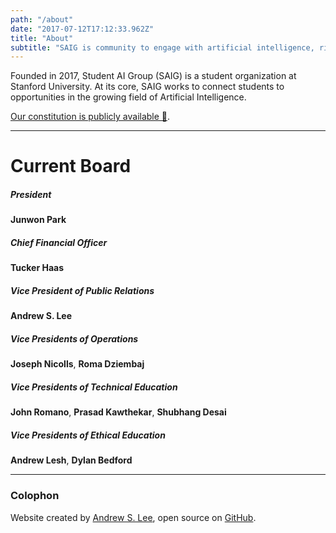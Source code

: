 ```yaml
---
path: "/about"
date: "2017-07-12T17:12:33.962Z"
title: "About"
subtitle: "SAIG is community to engage with artificial intelligence, right now. 👇"
---
```


Founded in 2017, Student AI Group (SAIG) is a student organization at Stanford University. At its core, SAIG works to connect students to opportunities in the growing field of Artificial Intelligence.

[Our constitution is publicly available 📜](constitution).

---

# Current Board

##### President
**Junwon Park**

##### Chief Financial Officer
**Tucker Haas**

##### Vice President of Public Relations
**Andrew S. Lee**

##### Vice Presidents of Operations
**Joseph Nicolls**, **Roma Dziembaj**

##### Vice Presidents of Technical Education
**John Romano**, **Prasad Kawthekar**, **Shubhang Desai**

##### Vice Presidents of Ethical Education
**Andrew Lesh**, **Dylan Bedford**

---

### Colophon

Website created by [Andrew S. Lee](https://andrewlee.design/), open source on [GitHub](https://github.com/andrewsoohwanlee/stanfordai.group).
